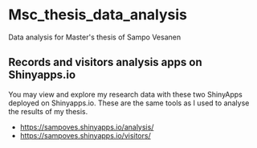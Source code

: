 # Msc_thesis_data_analysis
Data analysis for Master's thesis of Sampo Vesanen

## Records and visitors analysis apps on Shinyapps.io
You may view and explore my research data with these two ShinyApps deployed on Shinyapps.io. These are the same tools as I used to analyse the results of my thesis.

* https://sampoves.shinyapps.io/analysis/
* https://sampoves.shinyapps.io/visitors/

